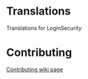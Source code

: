 # Translations
Translations for LoginSecurity

# Contributing
[Contributing wiki page](https://github.com/lenis0012/Translations/wiki/Contribute)

